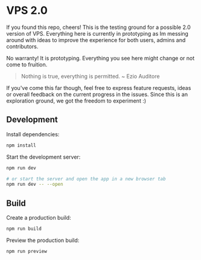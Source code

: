 # VPS 2.0
If you found this repo, cheers!
This is the testing ground for a possible 2.0 version of VPS.
Everything here is currently in prototyping as Im messing around with ideas
to improve the experience for both users, admins and contributors.

No warranty! It is prototyping. Everything you see here might change or not
come to fruition.

> Nothing is true, everything is permitted.
~ Ezio Auditore

If you've come this far though, feel free to express feature requests, ideas or
overall feedback on the current progress in the issues. Since this is an exploration ground,
we got the freedom to experiment :)

## Development
Install dependencies:

```bash
npm install
```

Start the development server:

```bash
npm run dev

# or start the server and open the app in a new browser tab
npm run dev -- --open
```

## Build
Create a production build:

```bash
npm run build
```

Preview the production build:

```bash
npm run preview
```